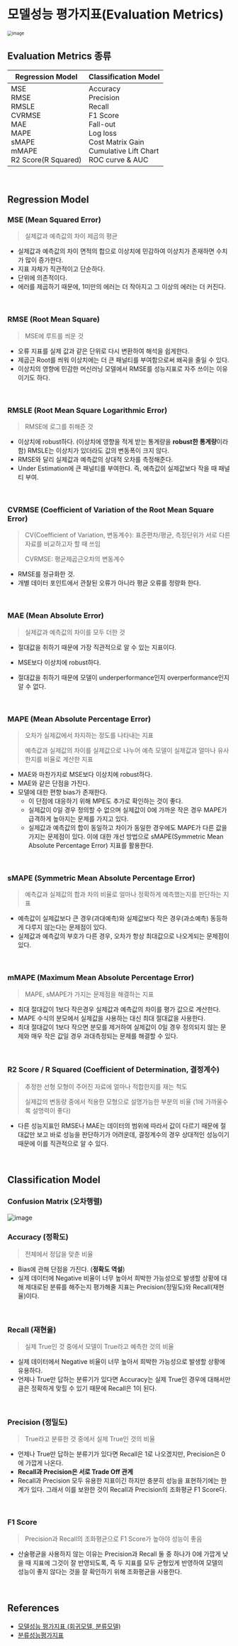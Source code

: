 # 모델성능 평가지표(Evaluation Metrics)

<img src="https://user-images.githubusercontent.com/64063767/119266226-e282ce80-bc24-11eb-9fe3-db31d198cef1.png" alt="image" style="zoom:67%;" />

## Evaluation Metrics 종류

| Regression Model                                             | Classification Model                                         |
| ------------------------------------------------------------ | ------------------------------------------------------------ |
| MSE<br />RMSE<br />RMSLE<br />CVRMSE<br />MAE<br />MAPE<br />sMAPE<br />mMAPE<br />R2 Score(R Squared) | Accuracy<br />Precision<br />Recall<br />F1 Score<br />Fall-out<br />Log loss<br />Cost Matrix Gain<br />Cumulative Lift Chart<br />ROC curve & AUC |

<br/>

## Regression Model

### MSE (Mean Squared Error)

> 실제값과 예측값의 차이 제곱의 평균

- 실제값과 예측값의 차이 면적의 합으로 이상치에 민감하여 이상치가 존재하면 수치가 많이 증가한다.
- 지표 자체가 직관적이고 단순하다.
- 단위에 의존적이다.
- 에러를 제곱하기 때문에, 1미만의 에러는 더 작아지고 그 이상의 에러는 더 커진다.

<br/>

### RMSE (Root Mean Square)

> MSE에 루트를 씌운 것

- 오류 지표를 실제 값과 같은 단위로 다시 변환하여 해석을 쉽게한다.
- 제곱근 Root를 씌워 이상치에는 더 큰 패널티를 부여함으로써 왜곡을 줄일 수 있다.
- 이상치의 영향에 민감한 머신러닝 모델에서 RMSE를 성능지표로 자주 쓰이는 이유이기도 하다.

<br/>

### RMSLE (Root Mean Square Logarithmic Error)

> RMSE에 로그를 취해준 것

- 이상치에 robust하다. (이상치에 영향을 적게 받는 통계량을 **robust한 통계량**이라 함)
  RMSLE는 이상치가 있더라도 값의 변동폭이 크지 않다.
- RMSE와 달리 실제값과 예측값의 상대적 오차를 측정해준다.
- Under Estimation에 큰 패널티를 부여한다. 즉, 예측값이 실제값보다 작을 때 패널티 부여.

<br/>

### CVRMSE (Coefficient of Variation of the Root Mean Square Error)

> CV(Coefficient of Variation, 변동계수): 표준편차/평균, 측정단위가 서로 다른 자료를 비교하고자 할 때 쓰임
>
> CVRMSE: 평균제곱근오차의 변동계수

- RMSE를 정규화한 것.
- 개별 데이터 포인트에서 관찰된 오류가 아니라 평균 오류를 정량화 한다.

<br/>

### MAE (Mean Absolute Error)

> 실제값과 예측값의 차이를 모두 더한 것

- 절대값을 취하기 때문에 가장 직관적으로 알 수 있는 지표이다.
- MSE보다 이상치에 robust하다.

- 절대값을 취하기 때문에 모델이 underperformance인지 overperformance인지 알 수 없다.

<br/>

### MAPE (Mean Absolute Percentage Error)

> 오차가 실제값에서 차지하는 정도를 나타내는 지표
>
> 예측값과 실제값의 차이를 실제값으로 나누어 예측 모델이 실제값과 얼마나 유사한지를 비율로 계산한 지표

- MAE와 마찬가지로 MSE보다 이상치에 robust하다.
- MAE와 같은 단점을 가진다.
- 모델에 대한 편향 bias가 존재한다.
  - 이 단점에 대응하기 위해 MPE도 추가로 확인하는 것이 좋다.
  - 실제값이 0일 경우 정의할 수 없으며 실제값이 0에 가까운 작은 경우 MAPE가 급격하게 높아지는 문제를 가지고 있다.
  - 실제값과 예측값의 합이 동일하고 차이가 동일한 경우에도 MAPE가  다른 값을 가지는 문제점이 있다.
    이에 대한 개선 방법으로 sMAPE(Symmetric Mean Absolute Percentage Error) 지표를 활용한다.

<br/>

### sMAPE (Symmetric Mean Absolute Percentage Error)

> 예측값과 실제값의 합과 차의 비율로 얼마나 정확하게 예측했는지를 판단하는 지표

- 예측값이 실제값보다 큰 경우(과대예측)와 실제값보다 작은 경우(과소예측) 동등하게 다루지 않는다는 문제점이 있다.
- 실제값과 예측값의 부호가 다른 경우, 오차가 항상 최대값으로 나오게되는 문제점이 있다.

<br/>

### mMAPE (Maximum Mean Absolute Percentage Error)

> MAPE, sMAPE가 가지는 문제점을 해결하는 지표

- 최대 절대값이 1보다 작은경우 실제값과 예측값의 차이를 평가 값으로 계산한다.
- MAPE 수식의 분모에서 실제값을 사용하는 대신 최대 절대값을 사용한다.
- 최대 절대값이 1보다 작으면 분모를 제거하여 실제값이 0일 경우 정의되지 않는 문제와 매우 작은 값일 경우 과대측정되는 문제를 해결할 수 있다.

<br/>

### R2 Score / R Squared (Coefficient of Determination, 결정계수)

> 추정한 선형 모형이 주어진 자료에 얼마나 적합한지를 재는 척도
>
> 실제값의 변동량 중에서 적용한 모형으로 설명가능한 부분의 비율 (1에 가까울수록 설명력이 좋다)

- 다른 성능지표인 RMSE나 MAE는 데이터의 범위에 따라서 값이 다르기 때문에 절대값만 보고 바로 성능을 판단하기가 어려운데, 결정계수의 경우 상대적인 성능이기 때문에 이를 직관적으로 알 수 있다.

<br/>

## Classification Model

### Confusion Matrix (오차행렬)

![image](https://user-images.githubusercontent.com/64063767/119266403-a4d27580-bc25-11eb-8125-7333b3200438.png)

### Accuracy (정확도)

> 전체에서 정답을 맞춘 비율

- Bias에 관해 단점을 가진다. (**정확도 역설**)
- 실제 데이터에 Negative 비율이 너무 높아서 희박한 가능성으로 발생할 상황에 대해 제대로된 분류를 해주는지 평가해줄 지표는 Precision(정밀도)와 Recall(재현율)이다.

<br/>

### Recall (재현율)

> 실제 True인 것 중에서 모델이 True라고 예측한 것의 비율

- 실제 데이터에서 Negative 비율이 너무 높아서 희박한 가능성으로 발생할 상황에 유용하다.
- 언제나 True만 답하는 분류기가 있다면 Accuracy는 실제 True인 경우에 대해서만큼은 정확하게 맞힐 수 있기 때문에 Recall은 1이 된다.

<br/>

### Precision (정밀도)

> True라고 분류한 것 중에서 실제 True인 것의 비율

- 언제나 True만 답하는 분류기가 있다면 Recall은 1로 나오겠지만, Precision은 0에 가깝게 나온다.
- **Recall과 Precision은 서로 Trade Off 관계**
- Recall과 Precision 모두 유용한 지표이긴 하지만 충분히 성능을 표현하기에는 한계가 있다. 그래서 이를 보완한 것이 Recall과 Precision의 조화평균 F1 Score다.

<br/>

### F1 Score

> Precision과 Recall의 조화평균으로 F1 Score가 높아야 성능이 좋음

- 산술평균을 사용하지 않는 이유는 Precision과 Recall 둘 중 하나가 0에 가깝게 낮을 때 지표에 그것이 잘 반영되도록, 즉 두 지표를 모두 균형있게 반영하여 모델의 성능이 좋지 않다는 것을 잘 확인하기 위해 조화평균을 사용한다.

<br/>

## References

- [모델성능 평가지표 (회귀모델, 분류모델)](https://rk1993.tistory.com/entry/%EB%AA%A8%EB%8D%B8-%EC%84%B1%EB%8A%A5-%ED%8F%89%EA%B0%80-%EC%A7%80%ED%91%9C-%ED%9A%8C%EA%B7%80-%EB%AA%A8%EB%8D%B8-%EB%B6%84%EB%A5%98-%EB%AA%A8%EB%8D%B8)
- [분류성능평가지표](https://sumniya.tistory.com/26)

